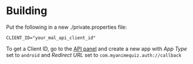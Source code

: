 # Building

Put the following in a new ./private.properties file:

```properties
CLIENT_ID="your_mal_api_client_id"
```

To get a Client ID, go to the [API panel](https://myanimelist.net/apiconfig) and create a new app
with *App Type* set to `android` and *Redirect URL* set to `com.myanimequiz.auth://callback`